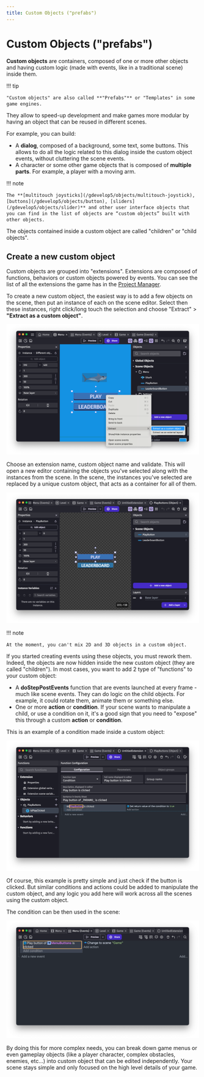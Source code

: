 ```yaml
---
title: Custom Objects ("prefabs")
---
```

# Custom Objects ("prefabs")

**Custom objects** are containers, composed of one or more other objects and having custom logic (made with events, like in a traditional scene) inside them.

!!! tip

    "Custom objects" are also called **"Prefabs"** or "Templates" in some game engines.

They allow to speed-up development and make games more modular by having an object that can be reused in different scenes.

For example, you can build:

- A **dialog**, composed of a background, some text, some buttons. This allows to do all the logic related to this dialog inside the custom object events, without cluttering the scene events.
- A character or some other game objects that is composed of **multiple parts**. For example, a player with a moving arm.

!!! note

    The **[multitouch joysticks](/gdevelop5/objects/multitouch-joystick), [buttons](/gdevelop5/objects/button), [sliders](/gdevelop5/objects/slider)** and other user interface objects that you can find in the list of objects are “custom objects” built with other objects.

The objects contained inside a custom object are called "children" or "child objects".

## Create a new custom object

Custom objects are grouped into "extensions". Extensions are composed of functions, behaviors or custom objects powered by events. You can see the list of all the extensions the game has in the [Project Manager](/gdevelop5/interface/project-manager).

To create a new custom object, the easiest way is to add a few objects on the scene, then put an instance of each on the scene editor. Select then these instances, right click/long touch the selection and choose "Extract" > **"Extract as a custom object"**.

![Two objects extracted into a single custom object](./extract-custom-object.png)

Choose an extension name, custom object name and validate. This will open a new editor containing the objects you've selected along with the instances from the scene. In the scene, the instances you've selected are replaced by a unique custom object, that acts as a container for all of them.

![A custom object that was just created](./custom-object-with-two-buttons.png)

!!! note

    At the moment, you can't mix 2D and 3D objects in a custom object.

If you started creating events using these objects, you must rework them. Indeed, the objects are now hidden inside the new custom object (they are called "children"). In most cases, you want to add 2 type of "functions" to your custom object:

- A **doStepPostEvents** function that are events launched at every frame - much like scene events. They can do logic on the child objects. For example, it could rotate them, animate them or something else.
- One or more **action** or **condition**. If your scene wants to manipulate a child, or use a condition on it, it's a good sign that you need to "expose" this through a custom **action** or **condition**.

This is an example of a condition made inside a custom object:

![A custom condition in a custom object](./custom-condition-in-custom-object.png)

Of course, this example is pretty simple and just check if the button is clicked. But similar conditions and actions could be added to manipulate the custom object, and any logic you add here will work across all the scenes using the custom object.

The condition can be then used in the scene:

![](./condition-used-from-custom-object.png)


By doing this for more complex needs, you can break down game menus or even gameplay objects (like a player character, complex obstacles, enemies, etc...) into custom object that can be edited independently. Your scene stays simple and only focused on the high level details of your game.
